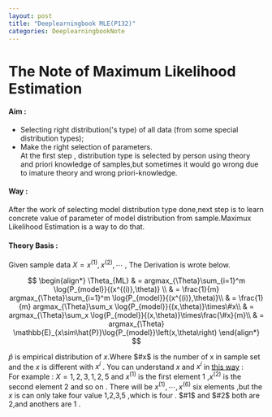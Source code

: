 ```yaml
---
layout: post
title: "Deeplearningbook MLE(P132)"
categories: DeeplearningbookNote
---
```

# The Note of Maximum Likelihood Estimation  

#### Aim :  

- Selecting right distribution('s type) of all data (from some special distribution types);
- Make the right selection of parameters.  
At the first step , distribution type is selected by person using theory and priori knowledge of samples,but sometimes it would go wrong due to imature theory and wrong priori-knowledge.  

#### Way :  
  
After the work of selecting model distribution type done,next step is to learn concrete value of parameter of model distribution from sample.Maximux Likelihood Estimation is a way to do that.  

#### Theory Basis :  

Given sample data $X = {x^{(1)},x^{(2)},\cdots}$ , The Derivation is wrote below.

$$
\begin{align*}
\Theta_{ML} & = argmax_{\Theta}\sum_{i=1}^m \log{P_{model}}{(x^{(i)},\theta)} \\
            & = \frac{1}{m} argmax_{\Theta}\sum_{i=1}^m \log{P_{model}}{(x^{(i)},\theta)}\\
            & = \frac{1}{m} argmax_{\Theta}\sum_x \log{P_{model}}{(x,\theta)}\times\#x\\
            & = argmax_{\Theta}\sum_x \log{P_{model}}{(x,\theta)}\times\frac{\#x}{m}\\
            & = argmax_{\Theta} \mathbb{E}_{x\sim\hat{P}}\log{P_{model}}\left(x,\theta\right)
\end{align*}
$$

$\hat{p}$ is empirical distribution of $x$.Where $#x$ is the number of x in sample set and the $x$ is different with $x^i$ . You can understand $x$ and $x^i$ in [this way](https://stats.stackexchange.com/a/320503/213737) :  
For example : $X = {1,2,3,1,2,5}$ and $x^{(1)}$ is the first element $1$ ,$x^{(2)}$ is the second element $2$ and so on . There will be $x^{(1)},\cdots,x^{(6)}$ six elements ,but the $x$ is can only take four value 1,2,3,5 ,which is four . $#1$ and $#2$ both are 2,and anothers are 1 .

